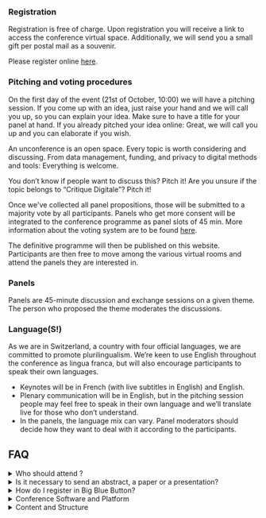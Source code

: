<script>
	import Videos from '../components/Videos.svelte';
</script>

### Registration

Registration is free of charge. Upon registration you will receive a link to access the conference virtual space. Additionally, we will send you a small gift per postal mail as a souvenir.

Please register online [here](https://www.infoclio.ch/en/unconference-digital-critique-information-list-liste-dinformations-informationsliste).

### Pitching and voting procedures

On the first day of the event (21st of October, 10:00) we will have a pitching session. If you come up with an idea, just raise your hand and we will call you up, so you can explain your idea. Make sure to have a title for your panel at hand. If you already pitched your idea online: Great, we will call you up and you can elaborate if you wish.

An unconference is an open space. Every topic is worth considering and discussing. From data management, funding, and privacy to digital methods and tools: Everything is welcome.

You don’t know if people want to discuss this? Pitch it! Are you unsure if the topic belongs to “Critique Digitale”? Pitch it!

Once we've collected all panel propositions, those will be submitted to a majority vote by all participants. Panels who get more consent will be integrated to the conference programme as panel slots of 45 min. More information about the voting system are to be found [here](https://mieuxvoter.fr/index.php/decouvrir/?lang=en).

The definitive programme will then be published on this website. Participants are then free to move among the various virtual rooms and attend the panels they are interested in.

### Panels

Panels are 45-minute discussion and exchange sessions on a given theme. The person who proposed the theme moderates the discussions.

### Language(S!)

As we are in Switzerland, a country with four official languages, we are committed to promote plurilingualism. We’re keen to use English throughout the conference as lingua franca, but will also encourage participants to speak their own languages.

- Keynotes will be in French (with live subtitles in English) and English.
- Plenary communication will be in English, but in the pitching session people may feel free to speak in their own language and we’ll translate live for those who don’t understand.
- In the panels, the language mix can vary. Panel moderators should decide how they want to deal with it according to the participants.

## FAQ

<details>
<summary>Who should attend ?</summary>
This event is especially suitable but not limited to PhD students, in all stages of completion. Postdocs, Research Staff and Masters students are also welcome. There are no requirements of specific fields, as long as there is a connection with your work or studies.
</details>
<details>
<summary>Is it necessary to send an abstract, a paper or a presentation?</summary>

No. As an unconference, the Critique Digitale does not need to follow a traditional scientific event, but rather works as an open space where the presenters, organizers and participants choose the topics. It’s a collaborative way to debate, share information and build knowledge.

</details>
<details>
<summary>How do I register in Big Blue Button?</summary>
<Videos poster={'videos/participants.png'} src={'videos/participants.mp4'} />
</details>
<details>
<summary>Conference Software and Platform</summary>

The conference will take place on BigBlueButton (BBB), an open source visio-conference software developed by CH-Open, a Swiss organisation promoting open source software, online privacy, and open data standards. Tutorials on how to use BBB are available here.

Voting on the programme will take place via the application mieuxvoter.fr. Information on the concept of majority judgment can be found here: https://mieuxvoter.fr/index.php/decouvrir/?lang=en

</details>
<details>
<summary>Content and Structure</summary>

The content and structure of the day are driven by the participants. See for instance the concept of [BarCamp](https://en.wikipedia.org/wiki/BarCamp). We follow the four flow principles:

- Whoever comes are the right people
- Whatever happens, is the only thing that could have
- Whenever it starts is the right time
- When it's over, it's over" (ref)

</details>

